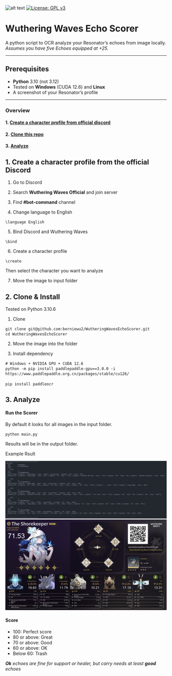 ![alt text](https://img.shields.io/badge/python-3.10-blue)
[![License: GPL v3](https://img.shields.io/badge/License-GPLv3-blue.svg)](https://www.gnu.org/licenses/gpl-3.0)
# Wuthering Waves Echo Scorer

A python script to OCR analyze your Resonator’s echoes from image locally.\
_Assumes you have five Echoes equipped at +25._

---

## Prerequisites

- **Python** 3.10 (not 3.12)
- Tested on **Windows** (CUDA 12.6) and **Linux**  
- A screenshot of your Resonator’s profile

---

### Overview

#### 1. [Create a character profile from official discord](#1-create-a-character-profile-from-official-discord)

#### 2. [Clone this repo](#2-clone-this-repo)

#### 3. [Analyze](#3-analyze)

## 1. Create a character profile from the official Discord

1. Go to Discord

2. Search **Wuthering Waves Official** and join server

3. Find **#bot-command** channel

4. Change language to English

```
\language English
```

5. Bind Discord and Wuthering Waves
```
\bind
```
6. Create a character profile
```
\create
```
Then select the character you want to analyze

7. Move the image to input folder

## 2. Clone & Install

Tested on Python 3.10.6

1. Clone
```
git clone git@github.com:berniewu2/WutheringWavesEchoScorer.git
cd WutheringWavesEchoScorer
```
2. Move the image into the folder

3. Install dependency

```
# Windows + NVIDIA GPU + CUDA 12.6
python -m pip install paddlepaddle-gpu==3.0.0 -i https://www.paddlepaddle.org.cn/packages/stable/cu126/

pip install paddleocr
```

## 3. Analyze

#### Run the Scorer
By default it looks for all images in the input folder.
```
python main.py
```
Results will be in the output folder.

Example Rsult

![alt text](img/example_result.png)
![alt text](img/example_img.png)


#### Score

- 100: Perfect score
- 80 or above: Great
- 70 or above: Good
- 60 or above: OK
- Below 60: Trash

***Ok** echoes are fine for support or healer, but carry needs at least **good** echoes*
